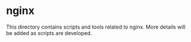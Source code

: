# nginx

This directory contains scripts and tools related to nginx. More details will be added as scripts are developed.
